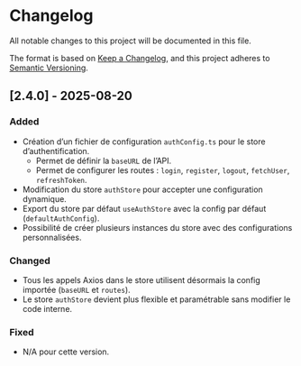 # Changelog

All notable changes to this project will be documented in this file.

The format is based on [Keep a Changelog](https://keepachangelog.com/en/1.0.0/),
and this project adheres to [Semantic Versioning](https://semver.org/spec/v2.0.0.html).

## [2.4.0] - 2025-08-20

### Added
- Création d’un fichier de configuration `authConfig.ts` pour le store d’authentification.
  - Permet de définir la `baseURL` de l’API.
  - Permet de configurer les routes : `login`, `register`, `logout`, `fetchUser`, `refreshToken`.
- Modification du store `authStore` pour accepter une configuration dynamique.
- Export du store par défaut `useAuthStore` avec la config par défaut (`defaultAuthConfig`).
- Possibilité de créer plusieurs instances du store avec des configurations personnalisées.

### Changed
- Tous les appels Axios dans le store utilisent désormais la config importée (`baseURL` et `routes`).
- Le store `authStore` devient plus flexible et paramétrable sans modifier le code interne.

### Fixed
- N/A pour cette version.
